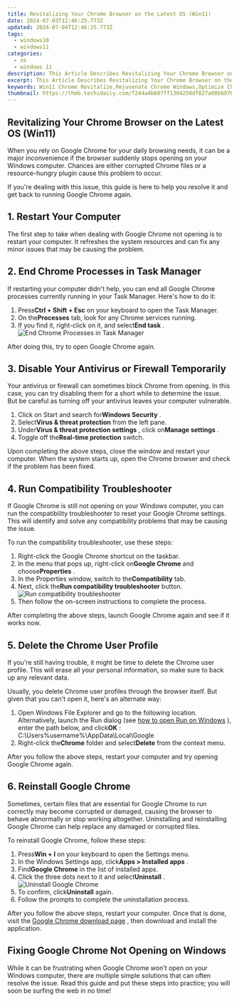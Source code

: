 ```yaml
---
title: Revitalizing Your Chrome Browser on the Latest OS (Win11)
date: 2024-07-03T12:46:25.773Z
updated: 2024-07-04T12:46:25.773Z
tags:
  - windows10
  - windows11
categories:
  - os
  - windows 11
description: This Article Describes Revitalizing Your Chrome Browser on the Latest OS (Win11)
excerpt: This Article Describes Revitalizing Your Chrome Browser on the Latest OS (Win11)
keywords: Win11 Chrome Revitalize,Rejuvenate Chrome Windows,Optimize Chrome Latest,Enhance Chrome OS,Refresh Chrome Win11,Update Chrome Browser,Boost Chrome OS Performance
thumbnail: https://thmb.techidaily.com/f244a4b607ff1304250df827a08b69767edd00f8e4433a759d16a32700c891a6.jpg
---
```


## Revitalizing Your Chrome Browser on the Latest OS (Win11)

 When you rely on Google Chrome for your daily browsing needs, it can be a major inconvenience if the browser suddenly stops opening on your Windows computer. Chances are either corrupted Chrome files or a resource-hungry plugin cause this problem to occur.

 If you're dealing with this issue, this guide is here to help you resolve it and get back to running Google Chrome again.

## 1\. Restart Your Computer

 The first step to take when dealing with Google Chrome not opening is to restart your computer. It refreshes the system resources and can fix any minor issues that may be causing the problem.

## 2\. End Chrome Processes in Task Manager

 If restarting your computer didn't help, you can end all Google Chrome processes currently running in your Task Manager. Here's how to do it:

1. Press**Ctrl + Shift + Esc** on your keyboard to open the Task Manager.
2. On the**Processes** tab, look for any Chrome services running.
3. If you find it, right-click on it, and select**End task** .  
![End Chrome Processes in Task Manager](https://static1.makeuseofimages.com/wordpress/wp-content/uploads/2023/02/end-chrome-processes-in-task-manager.jpg)

After doing this, try to open Google Chrome again.

## 3\. Disable Your Antivirus or Firewall Temporarily

 Your antivirus or firewall can sometimes block Chrome from opening. In this case, you can try disabling them for a short while to determine the issue. But be careful as turning off your antivirus leaves your computer vulnerable.

1. Click on Start and search for**Windows Security** .
2. Select**Virus & threat protection** from the left pane.
3. Under**Virus & threat protection settings** , click on**Manage settings** .
4. Toggle off the**Real-time protection** switch.

 Upon completing the above steps, close the window and restart your computer. When the system starts up, open the Chrome browser and check if the problem has been fixed.

## 4\. Run Compatibility Troubleshooter

 If Google Chrome is still not opening on your Windows computer, you can run the compatibility troubleshooter to reset your Google Chrome settings. This will identify and solve any compatibility problems that may be causing the issue.

To run the compatibility troubleshooter, use these steps:

1. Right-click the Google Chrome shortcut on the taskbar.
2. In the menu that pops up, right-click on**Google Chrome** and choose**Properties** .
3. In the Properties window, switch to the**Compatibility** tab.
4. Next, click the**Run compatibility troubleshooter** button.  
![Run compatibility troubleshooter](https://static1.makeuseofimages.com/wordpress/wp-content/uploads/2023/02/run-compatibility-troubleshooter.jpg)
5. Then follow the on-screen instructions to complete the process.

 After completing the above steps, launch Google Chrome again and see if it works now.

## 5\. Delete the Chrome User Profile

 If you're still having trouble, it might be time to delete the Chrome user profile. This will erase all your personal information, so make sure to back up any relevant data.

 Usually, you delete Chrome user profiles through the browser itself. But given that you can't open it, here's an alternate way:

1. Open Windows File Explorer and go to the following location. Alternatively, launch the Run dialog (see [how to open Run on Windows](https://www.makeuseof.com/windows-open-run-command-dialog-box/) ), enter the path below, and click**OK** :  
C:\Users\%username%\AppData\Local\Google
2. Right-click the**Chrome** folder and select**Delete** from the context menu.

 After you follow the above steps, restart your computer and try opening Google Chrome again.

## 6\. Reinstall Google Chrome

 Sometimes, certain files that are essential for Google Chrome to run correctly may become corrupted or damaged, causing the browser to behave abnormally or stop working altogether. Uninstalling and reinstalling Google Chrome can help replace any damaged or corrupted files.

To reinstall Google Chrome, follow these steps:

1. Press**Win + I** on your keyboard to open the Settings menu.
2. In the Windows Settings app, click**Apps > Installed apps** .
3. Find**Google Chrome** in the list of installed apps.
4. Click the three dots next to it and select**Uninstall** .  
![Uninstall Google Chrome](https://static1.makeuseofimages.com/wordpress/wp-content/uploads/2023/02/uninstall-google-chrome.jpg)
5. To confirm, click**Uninstall** again.
6. Follow the prompts to complete the uninstallation process.

 After you follow the above steps, restart your computer. Once that is done, visit the [Google Chrome download page](https://www.google.com/chrome/) , then download and install the application.

## Fixing Google Chrome Not Opening on Windows

 While it can be frustrating when Google Chrome won't open on your Windows computer, there are multiple simple solutions that can often resolve the issue. Read this guide and put these steps into practice; you will soon be surfing the web in no time!


<ins class="adsbygoogle"
     style="display:block"
     data-ad-format="autorelaxed"
     data-ad-client="ca-pub-7571918770474297"
     data-ad-slot="1223367746"></ins>



<ins class="adsbygoogle"
     style="display:block"
     data-ad-client="ca-pub-7571918770474297"
     data-ad-slot="8358498916"
     data-ad-format="auto"
     data-full-width-responsive="true"></ins>



